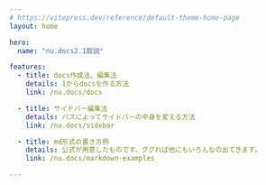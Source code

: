 ```yaml
---
# https://vitepress.dev/reference/default-theme-home-page
layout: home

hero:
  name: "nu.docs2.1取説"

features:
  - title: docs作成法、編集法
    details: 1からdocsを作る方法
    link: /nu.docs/docs

  - title: サイドバー編集法
    details: パスによってサイドバーの中身を変える方法
    link: /nu.docs/sidebar

  - title: md形式の書き方例
    details: 公式が用意したものです。ググれば他にもいろんなの出てきます。
    link: /nu.docs/markdown-examples

---
```


